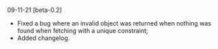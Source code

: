09-11-21 [beta-0.2]
- Fixed a bug where an invalid object was returned when nothing was found when fetching with a unique constraint;
- Added changelog.